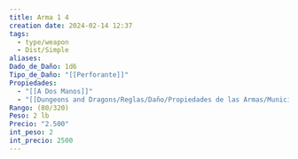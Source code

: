 ```yaml
---
title: Arma 1 4
creation date: 2024-02-14 12:37
tags:
  - type/weapon
  - Dist/Simple
aliases: 
Dado_de_Daño: 1d6
Tipo_de_Daño: "[[Perforante]]"
Propiedades:
  - "[[A Dos Manos]]"
  - "[[Dungeons and Dragons/Reglas/Daño/Propiedades de las Armas/Munición]]"
Rango: (80/320)
Peso: 2 lb
Precio: "2.500"
int_peso: 2
int_precio: 2500
---
```


